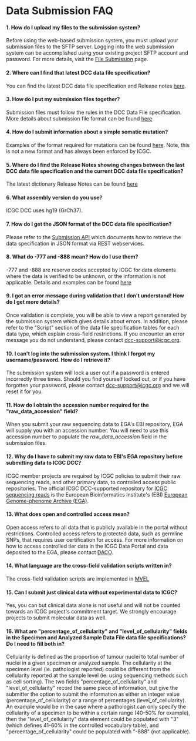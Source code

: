 # Data Submission FAQ

#### 1. How do I upload my files to the submission system?

Before using the web-based submission system, you must upload your submission files to the SFTP server. Logging into the web submission system can be accomplished using your existing project SFTP account and password. For more details, visit the [File Submission][1] page.


#### 2. Where can I find that latest DCC data file specification?

You can find the latest DCC data file specification and Release notes [here][2].


#### 3. How do I put my submission files together?

Submission files must follow the rules in the DCC Data File specification. More details about submission file format can be found [here][3]


#### 4. How do I submit information about a simple somatic mutation?

Examples of the format required for mutations can be found [here][4]. Note, this is not a new format and has always been enforced by ICGC.


#### 5. Where do I find the Release Notes showing changes between the last DCC data file specification and the current DCC data file specification?

The latest dictionary Release Notes can be found [here][5]


#### 6. What assembly version do you use?

ICGC DCC uses hg19 (GrCh37).


#### 7. How do I get the JSON format of the DCC data file specification?

Please refer to the [Submission API][12] which documents how to retrieve the data specification in JSON format via REST webservices.

#### 8. What do -777 and -888 mean? How do I use them?

-777 and -888 are reserve codes accepted by ICGC for data elements where the data is verified to be unknown, or the information is not applicable. Details and examples can be found [here][6]


#### 9. I got an error message during validation that I don't understand! How do I get more details?

Once validation is complete, you will be able to view a report generated by the submission system which gives details about errors. In addition, please refer to the "Script" section of the data file specification tables for each data type, which explain cross-field restrictions. If you encounter an error message you do not understand, please contact [dcc-support@icgc.org][7].


#### 10. I can't log into the submission system. I think I forgot my username/password. How do I retrieve it?

The submission system will lock a user out if a password is entered incorrectly three times. Should you find yourself locked out, or if you have forgotten your password, please contact [dcc-support@icgc.org][7] and we will reset it for you.


#### 11. How do I obtain the accession number required for the "raw_data_accession" field?

When you submit your raw sequencing data to EGA's EBI repository, EGA will supply you with an accession number. You will need to use this accession number to populate the _raw_data_accession_ field in the submission files.

#### 12. Why do I have to submit my raw data to EBI's EGA repository before submitting data to ICGC DCC?

ICGC member projects are required by ICGC policies to submit their raw sequencing reads, and other primary data, to controlled access public repositories. The official ICGC DCC-supported repository for [ICGC sequencing reads][8] is the European Bioinformatics Institute's (EBI) [European Genome-phenome Archive (EGA)][9].


#### 13. What does open and controlled access mean?

Open access refers to all data that is publicly available in the portal without restrictions. Controlled access refers to protected data, such as germline SNPs, that requires user certification for access. For more information on how to access controlled tier data in the ICGC Data Portal and data deposited to the EGA, please contact [DACO][10].


#### 14. What language are the cross-field validation scripts written in?

The cross-field validation scripts are implemented in [MVEL][11]


#### 15. Can I submit just clinical data without experimental data to ICGC?

Yes, you can but clinical data alone is not useful and will not be counted towards an ICGC project's commitment target. We strongly encourage projects to submit molecular data as well.

#### 16. What are "percentage_of_cellularity" and "level_of_cellularity" fields in the Specimen and Analyzed Sample Data File data file specifications? Do I need to fill both in?

Cellularity is defined as the proportion of tumour nuclei to total number of nuclei in a given specimen or analyzed sample. The cellularity at the specimen level (ie. pathologist reported) could be different from the cellularity reported at the sample level (ie. using sequencing methods such as cell sorting). The two fields "percentage_of_cellularity" and "level_of_cellularity" record the same piece of information, but give the submitter the option to submit the information as either an integer value (percentage_of_cellularity) or a range of percentages (level_of_cellularity). An example would be in the case where a pathologist can only specify the cellularity of a specimen to be within a certain range (40-50% for example), then the "level_of_cellularity" data element could be populated with "3" (which defines 41-60% in the controlled vocabulary table), and "percentage_of_cellularity" could be populated with "-888" (not applicable).

[1]: guide/overview/file-submission.md
[2]: /dictionary/releases.md
[3]: guide/overview/submission-file-format.md
[4]: guide/icgc-simple-somatic-mutation-format.md
[5]: /dictionary/releases.md
[6]: guide/dcc-data-element-specifications.md#missing-or-unknown-values
[7]: mailto:dcc-support@icgc.org
[8]: http://www.ebi.ac.uk/ega/dacs/EGAC00001000010
[9]: http://www.ebi.ac.uk/ega
[10]: http://www.icgc.org/daco
[11]: https://en.wikisource.org/wiki/MVEL_Language_Guide
[12]: /submission/api.md
